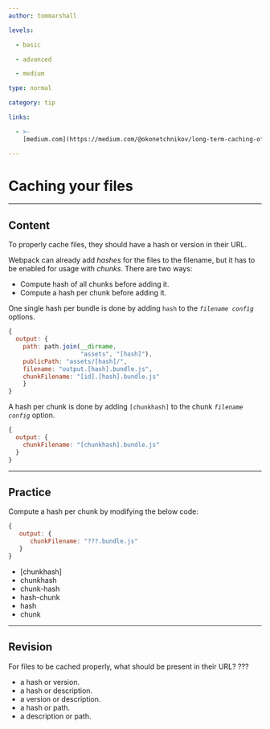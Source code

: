 ```yaml
---
author: tommarshall

levels:

  - basic

  - advanced

  - medium

type: normal

category: tip

links:

  - >-
    [medium.com](https://medium.com/@okonetchnikov/long-term-caching-of-static-assets-with-webpack-1ecb139adb95#.1s7u89qma){website}

---
```

# Caching your files

---
## Content

To properly cache files, they should have a hash or version in their URL. 

Webpack can already add *hashes* for the files to the filename, but it has to be enabled for usage with *chunks*. There are two ways:
- Compute hash of all chunks before adding it.
- Compute a hash per chunk before adding it.

One single hash per bundle is done by adding `hash` to the *`filename config`* options.
```javaScript
{
  output: {
    path: path.join(__dirname, 
                    "assets", "[hash]"),
    publicPath: "assets/[hash]/",
    filename: "output.[hash].bundle.js",
    chunkFilename: "[id].[hash].bundle.js"
    }
}
```
A hash per chunk is done by adding `[chunkhash]` to the chunk *`filename config`* option.
```javascript
{
  output: { 
    chunkFilename: "[chunkhash].bundle.js"
  }
}
```

---
## Practice

Compute a hash per chunk by modifying the below code: 

```javascript
{
   output: {
      chunkFilename: "???.bundle.js"
   }
}
```

* [chunkhash]
* chunkhash
* chunk-hash
* hash-chunk
* hash
* chunk

---
## Revision

For files to be cached properly, what should be present in their URL? ???
* a hash or version.
* a hash or description.
* a version or description.
* a hash or path.
* a description or path.